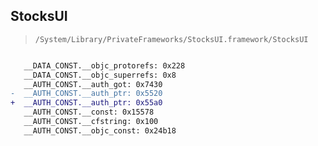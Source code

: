 ## StocksUI

> `/System/Library/PrivateFrameworks/StocksUI.framework/StocksUI`

```diff

   __DATA_CONST.__objc_protorefs: 0x228
   __DATA_CONST.__objc_superrefs: 0x8
   __AUTH_CONST.__auth_got: 0x7430
-  __AUTH_CONST.__auth_ptr: 0x5520
+  __AUTH_CONST.__auth_ptr: 0x55a0
   __AUTH_CONST.__const: 0x15578
   __AUTH_CONST.__cfstring: 0x100
   __AUTH_CONST.__objc_const: 0x24b18

```

